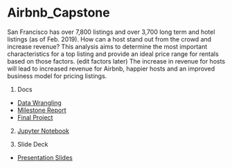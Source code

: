 # Airbnb_Capstone
San Francisco has over 7,800 listings and over 3,700 long term and hotel listings (as of Feb. 2019). How can a host stand out from the crowd and increase revenue? This analysis aims to determine the most important characteristics for a top listing and provide an ideal price range for rentals based on those factors. (edit factors later) The increase in revenue for hosts will lead to increased revenue for Airbnb, happier hosts and an improved business model for pricing listings.

1. Docs 
- [Data Wrangling](https://github.com/jasmineregner/Airbnb_Capstone/blob/master/docs/Data%20Wrangling.pdf)
- [Milestone Report](https://github.com/jasmineregner/Airbnb_Capstone/blob/master/docs/Milestone%20Report.pdf)
- [Final Project](https://github.com/jasmineregner/Airbnb_Capstone/blob/master/docs/Final%20Project.pdf)

2. [Jupyter Notebook](https://github.com/jasmineregner/Airbnb_Capstone/blob/master/Airbnb_Capstone.ipynb)

3. Slide Deck
- [Presentation Slides](https://github.com/jasmineregner/Airbnb_Capstone/blob/master/docs/AIrbnb_Presentation_Slides.pdf)

